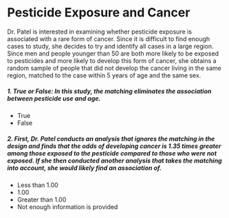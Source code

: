 # Pesticide Exposure and Cancer #
Dr. Patel is interested in examining whether pesticide exposure is associated with a rare form of cancer. Since it is difficult to find enough cases to study, she decides to try and identify all cases in a large region. Since men and people younger than 50 are both more likely to be exposed to pesticides and more likely to develop this form of cancer, she obtains a random sample of people that did not develop the cancer living in the same region, matched to the case within 5 years of age and the same sex.  
  
##### 1. True or False: In this study, the matching eliminates the association between pesticide use and age. #####
* True
* False 

##### 2. First, Dr. Patel conducts an analysis that ignores the matching in the design and finds that the odds of developing cancer is 1.35 times greater among those exposed to the pesticide compared to those who were not exposed. If she then conducted another analysis that takes the matching into account, she would likely find an association of. #####
* Less than 1.00 
* 1.00 
* Greater than 1.00 
* Not enough information is provided 


